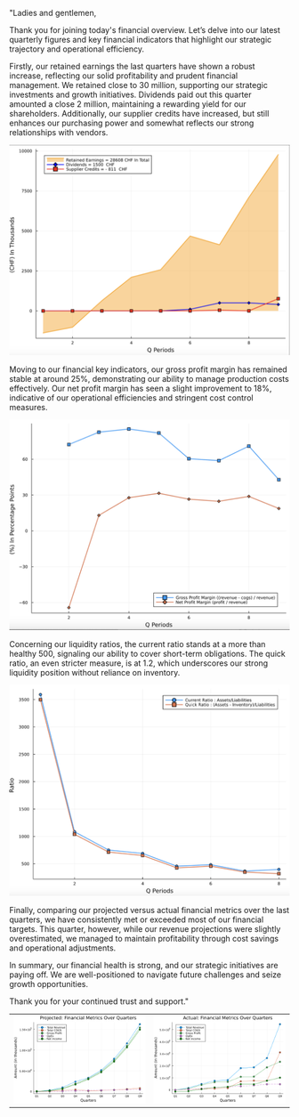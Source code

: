 
"Ladies and gentlemen,

Thank you for joining today's financial overview. Let’s delve into our latest quarterly figures and key financial indicators that highlight our strategic trajectory and operational efficiency.

Firstly, our retained earnings the last quarters have shown a robust increase, reflecting our solid profitability and prudent financial management. We retained close to 30 million, supporting our strategic investments and growth initiatives. Dividends paid out this quarter amounted a close 2 million, maintaining a rewarding yield for our shareholders. Additionally, our supplier credits have increased, but still enhances our purchasing power and somewhat reflects our strong relationships with vendors.

<img src=images/Key-Financial-Figures.png width='' height='' > </img>

Moving to our financial key indicators, our gross profit margin has remained stable at around 25%, demonstrating our ability to manage production costs effectively. Our net profit margin has seen a slight improvement to 18%, indicative of our operational efficiencies and stringent cost control measures.

<img src=images/Key-Financial-Indicators.png width='' height='' > </img>

Concerning our liquidity ratios, the current ratio stands at a more than healthy 500, signaling our ability to cover short-term obligations. The quick ratio, an even stricter measure, is at 1.2, which underscores our strong liquidity position without reliance on inventory.

<img src=images/Key-Financial-Indicators2.png width='' height='' > </img>


Finally, comparing our projected versus actual financial metrics over the last quarters, we have consistently met or exceeded most of our financial targets. This quarter, however, while our revenue projections were slightly overestimated, we managed to maintain profitability through cost savings and operational adjustments.

In summary, our financial health is strong, and our strategic initiatives are paying off. We are well-positioned to navigate future challenges and seize growth opportunities.

Thank you for your continued trust and support."



| | |
|-|-|
| <img src=images/financial_projection_bp2.png width='' height='' > </img> | <img src=images/financial_projection_end.png width='' height='' > </img> |
